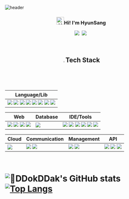 ![header](https://capsule-render.vercel.app/api?type=waving&color=0:a82da8,100:da8f00&height=220&section=header&text=DDokDDak&fontAlign=50&fontAlignY=40&fontSize=50&fontColor=ffffff)


<h3 align="center"><img src="https://raw.githubusercontent.com/Tarikul-Islam-Anik/Animated-Fluent-Emojis/master/Emojis/Hand%20gestures/Hand%20with%20Fingers%20Splayed%20Light%20Skin%20Tone.png" alt="Hand with Fingers Splayed Light Skin Tone" width="25" height="25" />Hi! I'm HyunSang </h3>
<p align="center">
  <a href="pronounce12@gmail.com"><img src="https://img.shields.io/badge/Gmail-d14836?style=flat-square&logo=Gmail&logoColor=white&link=mailto:pronounce12@gmail.com)](mailto:pronounce12@gmail.com)"/></a>&nbsp
<a href="https://www.notion.so/DEV-Dookddak-f6152b2549264054ad6dc7c11378be32"><img src="https://img.shields.io/badge/Notion-00000?style=round-square&logo=Notion&logoColor=black"/></a>&nbsp</p>
<h4 align="center"> </h4>
<br>

<h2 align="center"><img src="https://raw.githubusercontent.com/Tarikul-Islam-Anik/Animated-Fluent-Emojis/master/Emojis/Hand%20gestures/Eyes.png" alt="Eyes" width="2%" />Tech Stack</h2>
<p align="center"> 

| Language/Lib |
| --- |
| <span><img src="https://img.shields.io/badge/python-3670A0?style=round-square&logo=python&logoColor=ffdd54"/></span> <span><img src="https://img.shields.io/badge/django-%23092E20.svg?style=round-square&logo=django&logoColor=white"/></span> <span><img src="https://img.shields.io/badge/Numpy-%23013243.svg?style=round-square&logo=numpy&logoColor=white"/></span> <span><img src="https://img.shields.io/badge/pandas-%23150458.svg?style=round-square&logo=pandas&logoColor=white"/></span> <span><img src="https://img.shields.io/badge/scikit_learn-F7931E?style=round-square&logo=scikit-learn&logoColor=white"/></span> <span><img src="https://img.shields.io/badge/TensorFlow-%23FF6F00.svg?style=round-square&logo=TensorFlow&logoColor=white"/></span> <span><img src="https://img.shields.io/badge/Keras-D00000?style=round-square&logo=Keras&logoColor=white"/></span> <span><img src="https://img.shields.io/badge/PyTorch-%23EE4C2C.svg?style=round-square&logo=PyTorch&logoColor=white"/></span> |

| Web | Database | IDE/Tools |
| --- | --- | --- |
| <span><img src="https://img.shields.io/badge/JavaScript-F7DF1E?style=round-square&logo=JavaScript&logoColor=black"/></span> <span><img src="https://img.shields.io/badge/jQuery-0769AD?style=round-square&logo=jQuery&logoColor=black"/></span> <span><img src="https://img.shields.io/badge/HTML-E34F26?style=round-square&logo=HTML&logoColor=black"/></span> <span><img src="https://img.shields.io/badge/CSS-1572B6?style=round-square&logo=CSS&logoColor=black"/></span> | <span><img src="https://img.shields.io/badge/MySQL-%2300f.svg?style=round-square&logo=mysql&logoColor=white"/></span> | <span><img src="https://img.shields.io/badge/Visual Studio Code-007ACC.svg?style=round-square&logo=Visual Studio Code&logoColor=white"/></span> <span><img src="https://img.shields.io/badge/pycharm-143?style=round-square&logo=pycharm&logoColor=black&color=black&labelColor=green"/></span> <span><img src="https://img.shields.io/badge/DBeaver-brightgreen"/></span> <span><img src="https://img.shields.io/badge/Sourcetree-0052CC.svg?style=round-square&logo=Sourcetree&logoColor=white"/></span> <span><img src="https://img.shields.io/badge/Anaconda-44A833.svg?style=round-square&logo=Anaconda&logoColor=white"/></span> <span><img src="https://img.shields.io/badge/Jupyter-F37626.svg?style=round-square&logo=Jupyter&logoColor=white"/></span> |

| Cloud | Communication | Management | API |
| --- | --- | --- | --- |
| <span><img src="https://img.shields.io/badge/AWS-%23FF9900.svg?style=round-square&logo=amazon-aws&logoColor=white"/></span> | <span><img src="https://img.shields.io/badge/Slack-4A154B?style=round-square&logo=slack&logoColor=white"/></span> <span><img src="https://img.shields.io/badge/Discord-7289DA?style=round-square&logo=discord&logoColor=white"/></span> | <span><img src="https://img.shields.io/badge/Git-F05032?style=round-square&logo=git&logoColor=white"/></span> <span><img src="https://img.shields.io/badge/GitHub-100000?style=round-square&logo=github&logoColor=white"/></span> | <span><img src="https://img.shields.io/badge/Rest-FF0000?style=round-square&logo=rest&logoColor=white"/></span> <span><img src="https://img.shields.io/badge/Kakao%20Map-FFCD00?style=round-square&logo=kakao&logoColor=black"/></span> <span><img src="https://img.shields.io/badge/BootPay-00B9F1?style=round-square&logo=bootpay&logoColor=white"/></span> |


</p>
  
<br>
  

  
  
# ![DDokDDak's GitHub stats](https://github-readme-stats.vercel.app/api?username=dev-ddokddak&show_icons=true&theme=radical)  [![Top Langs](https://github-readme-stats.vercel.app/api/top-langs/?username=dev-ddokddak&hide_progress=true)](https://github.com/dev-ddokddak/github-readme-stats)  

  
